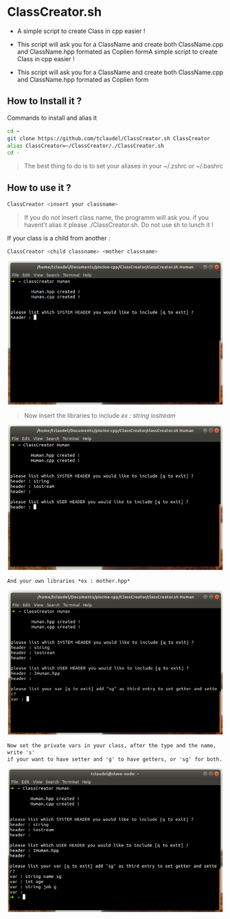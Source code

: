 # ClassCreator.sh

- A simple script to create Class in cpp easier !

- This script will ask you for a ClassName and create both ClassName.cpp and ClassName.hpp formated as Coplien formA simple script to create Class in cpp easier !

- This script will ask you for a ClassName and create both ClassName.cpp and ClassName.hpp formated as Coplien form

## How to Install it ?

Commands to install and alias it
```bash
cd ~
git clone https://github.com/tclaudel/ClassCreator.sh ClassCreator
alias ClassCreator=~/ClassCreator/./ClassCreator.sh
cd -
```
> The best thing to do is to set your aliases in your ~/.zshrc or ~/.bashrc

## How to use it ?
```bash
ClassCreator <insert your classname>
```
>If you do not insert class name, the programm will ask you.
> if you havent't alias it please ./ClassCreator.sh. Do not use sh to lunch it !

If your class is a child from another :
```bash
ClassCreator <child classname> <mother classname>
```

<p align="center">
  <img src="./img/lunch.png" alt="Size Limit CLI" width="500">
</p>

> Now insert the libraries to include *ex : string iostream*

<p align="center">
  <img src="./img/systemheader.png" alt="Size Limit CLI" width="500">
</p>

```
And your own libraries *ex : mother.hpp*
```

<p align="center">
  <img src="./img/ownheader.png" alt="Size Limit CLI" width="500">
</p>

```
Now set the private vars in your class, after the type and the name, write 's'
if your want to have setter and 'g' to have getters, or 'sg' for both.
```

<p align="center">
  <img src="./img/variables.png" alt="Size Limit CLI" width="500">
</p>

